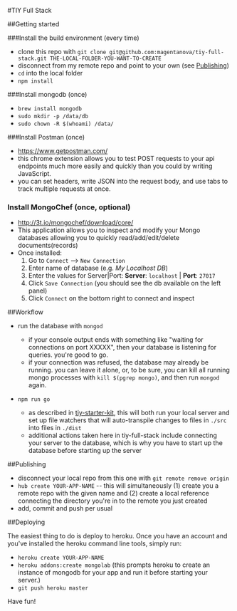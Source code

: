 #TIY Full Stack

##Getting started

###Install the build environment (every time)

  - clone this repo with `git clone git@github.com:magentanova/tiy-full-stack.git THE-LOCAL-FOLDER-YOU-WANT-TO-CREATE`
  - disconnect from my remote repo and point to your own (see [Publishing](#publishing))
  - `cd` into the local folder
  - `npm install`
  

###Install mongodb (once)

  - `brew install mongodb`
  - `sudo mkdir -p /data/db`
  - `sudo chown -R $(whoami) /data/`

  
###Install Postman (once)

  - https://www.getpostman.com/
  - this chrome extension allows you to test POST requests to your api endpoints much more easily and quickly than you could by writing JavaScript. 
  - you can set headers, write JSON into the request body, and use tabs to track multiple requests at once.

### Install MongoChef (once, optional)

  - http://3t.io/mongochef/download/core/
  - This application allows you to inspect and modify your Mongo databases allowing you to quickly read/add/edit/delete documents(records)
  - Once installed:
    1. Go to `Connect` --> `New Connection`
    2. Enter name of database (e.g. *My Localhost DB*)
    3. Enter the values for Server|Port: 
       **Server**: `localhost` | **Port**: `27017`
    4. Click `Save Connection` 
      (you should see the db available on the left panel)
    5. Click `Connect` on the bottom right to connect and inspect

##Workflow

  - run the database with `mongod`
    - if your console output ends with something like "waiting for connections on port XXXXX", then your database is listening for queries. you're good to go.
    - if your connection was refused, the database may already be running. you can leave it alone, or, to be sure, you can kill all running mongo processes with `kill $(pgrep mongo)`, and then run `mongod` again.

  - `npm run go`
    - as described in [tiy-starter-kit](https://github.com/magentanova/tiy-starter-kit), this will both run your local server and set up file watchers that will auto-transpile changes to files in `./src` into files in `./dist`
    - additional actions taken here in tiy-full-stack include connecting your server to the database, which is why you have to start up the database before starting up the server
  

##Publishing

  - disconnect your local repo from this one with `git remote remove origin`
  - `hub create YOUR-APP-NAME` -- this will simultaneously (1) create you a remote repo with the given name and (2) create a local reference connecting the directory you're in to the remote you just created
  - add, commit and push per usual


##Deploying 

The easiest thing to do is deploy to heroku. Once you have an account and you've installed the heroku command line tools, simply run: 
 
  - `heroku create YOUR-APP-NAME`
  - `heroku addons:create mongolab` (this prompts heroku to create an instance of mongodb for your app and run it before starting your server.)
  - `git push heroku master`

Have fun!
